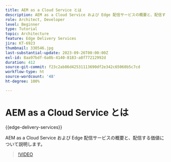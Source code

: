 ```yaml
---
title: AEM as a Cloud Service とは
description: AEM as a Cloud Service および Edge 配信サービスの概要と、配信する価値について説明します。
role: Architect, Developer
level: Beginner
type: Tutorial
topic: Architecture
feature: Edge Delivery Services
jira: KT-6923
thumbnail: 330546.jpg
last-substantial-update: 2023-09-26T00:00:00Z
exl-id: 8aa97bdf-6a0b-4140-8183-a8f77212992d
duration: 412
source-git-commit: f23c2ab86d42531113690df2e342c65060b5c7cd
workflow-type: ht
source-wordcount: '48'
ht-degree: 100%

---
```


# AEM as a Cloud Service とは

{{edge-delivery-services}}

AEM as a Cloud Service および Edge 配信サービスの概要と、配信する価値について説明します。

>[!VIDEO](https://video.tv.adobe.com/v/330546?quality=12&learn=on)
